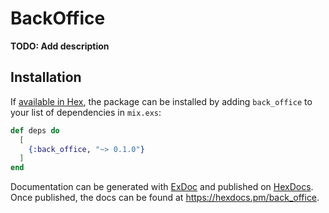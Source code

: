 # BackOffice

**TODO: Add description**

## Installation

If [available in Hex](https://hex.pm/docs/publish), the package can be installed
by adding `back_office` to your list of dependencies in `mix.exs`:

```elixir
def deps do
  [
    {:back_office, "~> 0.1.0"}
  ]
end
```

Documentation can be generated with [ExDoc](https://github.com/elixir-lang/ex_doc)
and published on [HexDocs](https://hexdocs.pm). Once published, the docs can
be found at <https://hexdocs.pm/back_office>.

